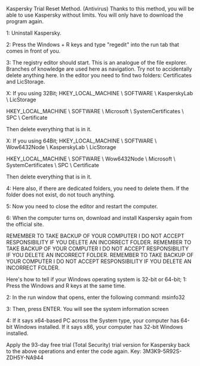 Kaspersky Trial Reset Method. (Antivirus)
Thanks to this method, you will be able to use Kaspersky without limits.
You will only have to download the program again.

1: Uninstall Kaspersky.

2: Press the Windows + R keys and type "regedit" into the run tab that comes in front of you.

3: The registry editor should start. This is an analogue of the file explorer. Branches of knowledge are used here as navigation. Try not to accidentally delete anything here. In the editor you need to find two folders: Certificates and LicStorage.


X: If you using 32Bit;
HKEY_LOCAL_MACHINE \ SOFTWARE \ KasperskyLab \ LicStorage

HKEY_LOCAL_MACHINE \ SOFTWARE \ Microsoft \ SystemCertificates \ SPC \ Certificate

Then delete everything that is in it.




X: If you using 64Bit;
HKEY_LOCAL_MACHINE \ SOFTWARE \ Wow6432Node \ KasperskyLab \ LicStorage

HKEY_LOCAL_MACHINE \ SOFTWARE \ Wow6432Node \ Microsoft \ SystemCertificates \ SPC \ Certificate

Then delete everything that is in it.


4: Here also, if there are dedicated folders, you need to delete them. If the folder does not exist, do not touch anything.

5: Now you need to close the editor and restart the computer.

6: When the computer turns on, download and install Kaspersky again from the official site.



REMEMBER TO TAKE BACKUP OF YOUR COMPUTER I DO NOT ACCEPT RESPONSIBILITY IF YOU DELETE AN INCORRECT FOLDER.
REMEMBER TO TAKE BACKUP OF YOUR COMPUTER I DO NOT ACCEPT RESPONSIBILITY IF YOU DELETE AN INCORRECT FOLDER.
REMEMBER TO TAKE BACKUP OF YOUR COMPUTER I DO NOT ACCEPT RESPONSIBILITY IF YOU DELETE AN INCORRECT FOLDER.



Here's how to tell if your Windows operating system is 32-bit or 64-bit;
1: Press the Windows and R keys at the same time.

2: In the run window that opens, enter the following command:
msinfo32

3: Then, press ENTER. You will see the system information screen

4: If it says x64-based PC across the System type, your computer has 64-bit Windows installed.
If it says x86, your computer has 32-bit Windows installed.


Apply the 93-day free trial (Total Security) trial version for Kaspersky back to the above operations and enter the code again.
Key: 3M3K9-5R92S-ZDH5Y-NA944
